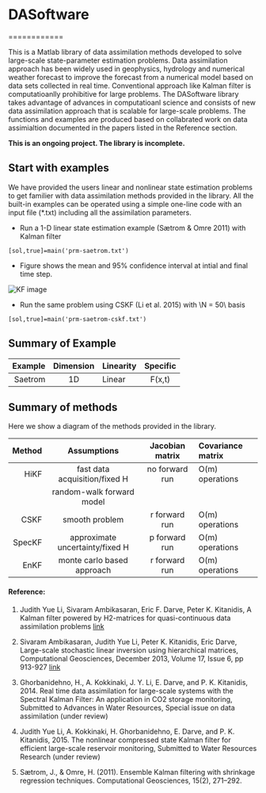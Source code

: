 # DASoftware
============

This is a Matlab library of data assimilation methods developed to solve large-scale state-parameter estimation problems. Data assimilation approach has been widely used in geophysics, hydrology and numerical weather forecast to improve the forecast from a numerical model based on data sets collected in real time. Conventional approach like Kalman filter is computatioanlly prohibitive for large problems. The DASoftware library takes advantage of advances in computatioanl science and consists of new data assimilation approach that is scalable for large-scale problems. The functions and examples are produced based on collabrated work on data assimialtion documented in the papers listed in the Reference section.

**This is an ongoing project. The library is incomplete.** 


## Start with examples

We have provided the users linear and nonlinear state estimation problems to get familier with data assimilation methods provided in the library. All the built-in examples can be operated using a simple one-line code with an input file (*.txt) including all the assimilation parameters.  

- Run a 1-D linear state estimation example (Sætrom & Omre 2011) with Kalman filter  
```
[sol,true]=main('prm-saetrom.txt')
```
- Figure shows the mean and 95% confidence interval at intial and final time step.

![KF image](https://github.com/judithyueli/DASoftware/blob/master/image/KF-Saetrom.png)

- Run the same problem using CSKF (Li et al. 2015) with \\N = 50\\ basis
```
[sol,true]=main('prm-saetrom-cskf.txt')
```

## Summary of Example
| Example  | Dimension | Linearity | Specific |
| -------: |:---------:|:----------|:--------:|
| Saetrom  | 1D        | Linear    | F(x,t)   |

## Summary of methods

Here we show a diagram of the methods provided in the library.

|  Method  |  Assumptions                 |  Jacobian matrix|  Covariance matrix |   
| -------: |:----------------------------:|:------------------------: |:--------------|   
|  HiKF    | fast data acquisition/fixed H| no forward run| O(m) operations |
|          | random-walk forward model    | |  |
|  CSKF    |    smooth problem            | r forward run | O(m) operations|
|  SpecKF  | approximate uncertainty/fixed H| p forward run|  O(m) operations|
|  EnKF    | monte carlo based approach   | r forward run | O(m) operations|


#### Reference:
1. Judith Yue Li, Sivaram Ambikasaran, Eric F. Darve, Peter K. Kitanidis, A Kalman filter powered by H2-matrices for quasi-continuous data assimilation problems [link](https://www.dropbox.com/s/xxjdvixq7py4bhp/HiKF.pdf)

2. Sivaram Ambikasaran, Judith Yue Li, Peter K. Kitanidis, Eric Darve, Large-scale stochastic linear inversion using hierarchical matrices, Computational Geosciences, December 2013, Volume 17, Issue 6, pp 913-927 [link](http://link.springer.com/article/10.1007%2Fs10596-013-9364-0)

3. Ghorbanidehno, H., A. Kokkinaki, J. Y. Li, E. Darve, and P. K. Kitanidis, 2014. Real time data
assimilation for large-scale systems with the Spectral Kalman Filter: An application in CO2
storage monitoring, Submitted to Advances in Water Resources, Special issue on data
assimilation (under review)

4. Judith Yue Li, A. Kokkinaki, H. Ghorbanidehno, E. Darve, and P. K. Kitanidis, 2015. The nonlinear compressed state Kalman filter for efficient large-scale reservoir monitoring, Submitted to Water Resources Research (under review)

5. Sætrom, J., & Omre, H. (2011). Ensemble Kalman filtering with shrinkage regression techniques. Computational Geosciences, 15(2), 271–292.

[ref2]: https://www.dropbox.com/s/3wrsljtlq0ub65p/KF-Saetrom.png?dl=0 "KF image"

<script type="text/javascript"
   src="http://cdn.mathjax.org/mathjax/latest/MathJax.js?config=TeX-AMS-MML_HTMLorMML"></script>